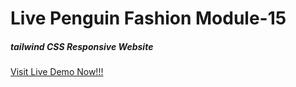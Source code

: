  <h1>Live Penguin Fashion Module-15</h1>
  <h5>tailwind CSS Responsive Website</h5>
<a target="_blank" href="https://rayhan60611.github.io/P_hero_module15_pengiun-fashion/"> Visit Live Demo Now!!!</a>
